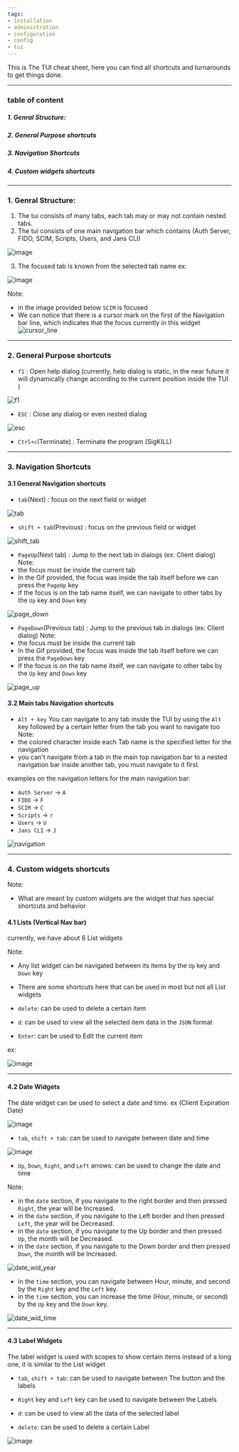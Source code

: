```yaml
---
tags:
- installation
- administration
- configuration
- config
- tui
---
```


This is The TUI cheat sheet, here you can find all shortcuts and turnarounds to get things done.

------------------------

### table of content
##### 1. Genral Structure:
##### 2. General Purpose shortcuts 
##### 3. Navigation Shortcuts 
##### 4. Custom widgets shortcuts 
---------------------------------------
### 1. Genral Structure:

1. The tui consists of many tabs, each tab may or may not contain nested tabs.
2. The tui consists of one main navigation bar which contains (Auth Server, FIDO, SCIM, Scripts, Users, and Jans CLI)

![image](https://user-images.githubusercontent.com/63171603/216954725-46c556bd-11ae-46f0-bb1c-e9c5f1e89d60.png)

3. The focused tab is known from the selected tab name
ex:

![image](https://user-images.githubusercontent.com/63171603/216954883-749f5493-9313-4326-8429-7898e0cd55f3.png)

Note:

* in the image provided below `SCIM` is focused 
* We can notice that there is a cursor mark on the first of the Navigation bar line, which indicates that the focus currently in this widget
![cursor_line](https://user-images.githubusercontent.com/63171603/216955914-01f28440-81f3-437d-a018-c0f117dcd24e.gif)

---------------------------------------------

### 2. General Purpose shortcuts 

*  `f1` : 
Open help dialog (currently, help dialog is static, in the near future it will dynamically change according to the current position inside the TUI )

![f1](https://user-images.githubusercontent.com/63171603/210387872-099413f4-5e33-43e9-86c7-440e55c9f85c.png)

*  `ESC` : 
Close any dialog or even nested dialog

![esc](https://user-images.githubusercontent.com/63171603/210389011-97da92b1-57b8-4628-9810-3a571255ea20.gif)

* `Ctrl+c`(Terminate) :
Terminate the program (SigKILL)

------------------------------------

### 3. Navigation Shortcuts 
#### 3.1 General Navigation shortcuts 

* `tab`(Next) :
focus on the next field or widget

![tab](https://user-images.githubusercontent.com/63171603/216956961-f88010e9-6f81-4401-b920-e7522c774115.gif)

* `shift + tab`(Previous) :
focus on the previous field or widget

![shift_tab](https://user-images.githubusercontent.com/63171603/216957299-595b5ca1-9d9a-4d8b-8b19-ae939390f9ea.gif)


* `PageUp`(Next tab) :
Jump to the next tab in dialogs (ex: Client dialog)
Note: 
* the focus must be inside the current tab
* In the Gif provided, the focus was inside the tab itself before we can press the `PageUp` key
* If the focus is on the tab name itself, we can navigate to other tabs by the `Up` key and `Down` key

![page_down](https://user-images.githubusercontent.com/63171603/216957110-8a0629fa-dab8-4254-9900-dcc4fed5225f.gif)

* `PageDown`(Previous tab) :
Jump to the previous tab in dialogs (ex: Client dialog)
Note: 
* the focus must be inside the current tab
* In the Gif provided, the focus was inside the tab itself before we can press the `PageDown` key
* If the focus is on the tab name itself, we can navigate to other tabs by the `Up` key and `Down` key

![page_up](https://user-images.githubusercontent.com/63171603/216956999-5c813da5-f3a8-4755-9324-a4694b06ab68.gif)

#### 3.2 Main tabs Navigation shortcuts 

* `Alt + key` 
You can navigate to any tab inside the TUI by using the `Alt` key followed by a certain letter from the tab you want to navigate too 
Note: 
* the colored character inside each Tab name is the specified letter for the navigation
* you can't navigate from a tab in the main top navigation bar to a nested navigation bar inside another tab, you must navigate to it first.

examples on the navigation letters for the main navigation bar:

* `Auth Server` -> `A`
* `FIDO` -> `F`
* `SCIM` -> `C`
* `Scripts` -> `r`
* `Users` -> `U`
* `Jans CLI` -> `J`

![navigation](https://user-images.githubusercontent.com/63171603/210389648-d4f7692d-d2c1-48bd-a05d-61dd887c0063.gif)

-----------------------------------------

### 4. Custom widgets shortcuts 
Note:
* What are meant by custom widgets are the widget that has special shortcuts and behavior 

#### 4.1 Lists (Vertical Nav bar)
currently, we have about 6 List widgets

Note:
* Any list widget can be navigated between its items by the `Up` key and `Down` key
* There are some shortcuts here that can be used in most but not all List widgets 

* `delete`: 
can be used to delete a certain item

* `d`: 
can be used to view all the selected item data in the `JSON` format

* `Enter`: 
can be used to Edit the current item

ex:

![image](https://user-images.githubusercontent.com/63171603/216964422-1dcd692d-b9d0-4386-b12c-8a66b2dc3b4a.png)

--------------------------------------------------
#### 4.2 Date Widgets
The date widget can be used to select a date and time. ex (Client Expiration Date)

![image](https://user-images.githubusercontent.com/63171603/216964886-12eefe6a-5617-4ce5-9db9-646c844ce18b.png)

* `tab`, `shift + tab`:
can be used to navigate between date and time

![image](https://user-images.githubusercontent.com/63171603/216969015-26263039-abef-404a-bcf7-4f4a080ded1f.png)

* `Up`, `Down`, `Right`, and `Left` arrows:
can be used to change the date and time

Note:
* in the `date` section, if you navigate to the right border and then pressed `Right`, the year will be Increased.
* in the `date` section, if you navigate to the Left border and then pressed `Left`, the year will be Decreased.
* in the `date` section, if you navigate to the Up border and then pressed `Up`, the month will be Decreased.
* in the `date` section, if you navigate to the Down border and then pressed `Down`, the month will be Increased.

![date_wid_year](https://user-images.githubusercontent.com/63171603/216966941-90cfed2e-5e56-4f92-b10c-7bebbb3c3229.gif)

* in the `time` section, you can navigate between Hour, minute, and second by the `Right` key and the `Left` key.
* in the `time` section, you can increase the time (Hour, minute, or second) by the `Up` key and the `Down` key.

![date_wid_time](https://user-images.githubusercontent.com/63171603/216968005-74f5a56c-fa9d-495d-95ad-ca71576198ab.gif)

--------------------------------------------------
#### 4.3 Label Widgets

The label widget is used with scopes to show certain items instead of a long one, it is similar to the List widget

* `tab`, `shift + tab`:
can be used to navigate between The button and the labels

* `Right` key and `Left` key
can be used to navigate between the Labels

* `d`:
can be used to view all the data of the selected label

* `delete`: 
can be used to delete a certain Label


![image](https://user-images.githubusercontent.com/63171603/216968417-4cb15f2a-f01c-48bb-a27d-e4e73edb8082.png)
